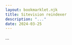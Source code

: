 ```yaml
---
layout: bookmarklet.njk
title: Sitevision reindexer
description: "..."
date: 2024-03-25
---
```


...
